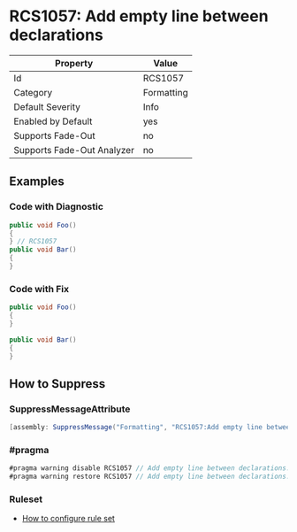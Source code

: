 # RCS1057: Add empty line between declarations

Property | Value
--- | ---
Id|RCS1057
Category|Formatting
Default Severity|Info
Enabled by Default|yes
Supports Fade\-Out|no
Supports Fade\-Out Analyzer|no

## Examples

### Code with Diagnostic

```csharp
public void Foo()
{
} // RCS1057
public void Bar()
{
}
```

### Code with Fix

```csharp
public void Foo()
{
}

public void Bar()
{
}
```

## How to Suppress

### SuppressMessageAttribute

```csharp
[assembly: SuppressMessage("Formatting", "RCS1057:Add empty line between declarations.", Justification = "<Pending>")]
```

### \#pragma

```csharp
#pragma warning disable RCS1057 // Add empty line between declarations.
#pragma warning restore RCS1057 // Add empty line between declarations.
```

### Ruleset

* [How to configure rule set](../HowToConfigureAnalyzers.md)
